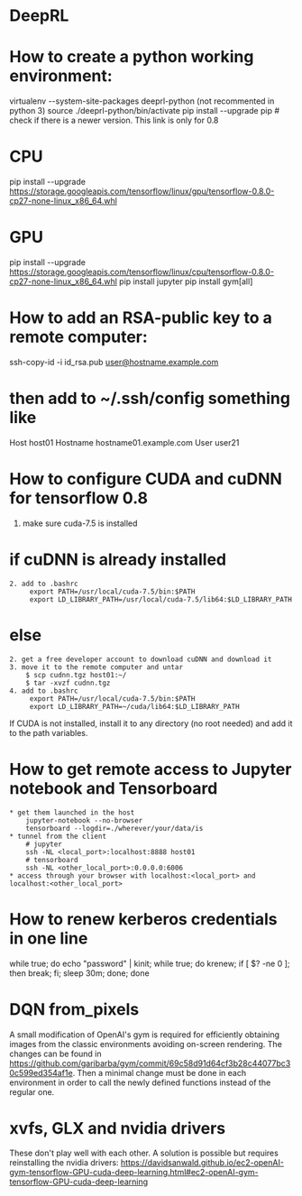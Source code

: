 # DeepRL


# How to create a python working environment:
virtualenv --system-site-packages deeprl-python (not recommented in python 3)
source ./deeprl-python/bin/activate
pip install --upgrade pip
	# check if there is a newer version. This link is only for 0.8
# CPU
pip install --upgrade https://storage.googleapis.com/tensorflow/linux/gpu/tensorflow-0.8.0-cp27-none-linux_x86_64.whl
# GPU
pip install --upgrade https://storage.googleapis.com/tensorflow/linux/cpu/tensorflow-0.8.0-cp27-none-linux_x86_64.whl
pip install jupyter
pip install gym[all]


# How to add an RSA-public key to a remote computer:

ssh-copy-id -i id_rsa.pub user@hostname.example.com
# then add to ~/.ssh/config something like
Host host01
	Hostname hostname01.example.com
	User user21


# How to configure CUDA and cuDNN for tensorflow 0.8
1. make sure cuda-7.5 is installed
# if cuDNN is already installed
	2. add to .bashrc
		 export PATH=/usr/local/cuda-7.5/bin:$PATH
		 export LD_LIBRARY_PATH=/usr/local/cuda-7.5/lib64:$LD_LIBRARY_PATH
# else
	2. get a free developer account to download cuDNN and download it
	3. move it to the remote computer and untar
		$ scp cudnn.tgz host01:~/
		$ tar -xvzf cudnn.tgz
	4. add to .bashrc
		 export PATH=/usr/local/cuda-7.5/bin:$PATH
		 export LD_LIBRARY_PATH=~/cuda/lib64:$LD_LIBRARY_PATH
If CUDA is not installed, install it to any directory (no root needed) and add it to the path variables.


# How to get remote access to Jupyter notebook and Tensorboard
	* get them launched in the host
		jupyter-notebook --no-browser
		tensorboard --logdir=./wherever/your/data/is
	* tunnel from the client
		# jupyter
		ssh -NL <local_port>:localhost:8888 host01
		# tensorboard
		ssh -NL <other_local_port>:0.0.0.0:6006
	* access through your browser with localhost:<local_port> and localhost:<other_local_port>

# How to renew kerberos credentials in one line
while true; do echo "password" | kinit; while true; do krenew; if [ $? -ne 0 ]; then break; fi; sleep 30m; done; done

# DQN from_pixels
A small modification of OpenAI's gym is required for efficiently obtaining images from the classic environments avoiding on-screen rendering. The changes can be found in https://github.com/garibarba/gym/commit/69c58d91d64cf3b28c44077bc30c599ed354af1e. Then a minimal change must be done in each environment in order to call the newly defined functions instead of the regular one.

# xvfs, GLX and nvidia drivers
These don't play well with each other. A solution is possible but requires reinstalling the nvidia drivers:
https://davidsanwald.github.io/ec2-openAI-gym-tensorflow-GPU-cuda-deep-learning.html#ec2-openAI-gym-tensorflow-GPU-cuda-deep-learning
